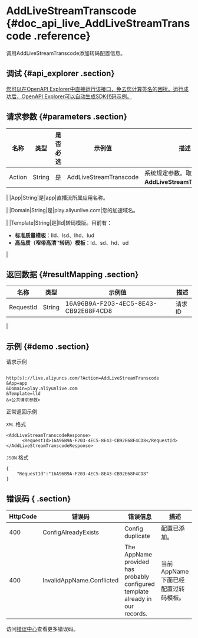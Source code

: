 # AddLiveStreamTranscode {#doc_api_live_AddLiveStreamTranscode .reference}

调用AddLiveStreamTranscode添加转码配置信息。

## 调试 {#api_explorer .section}

[您可以在OpenAPI Explorer中直接运行该接口，免去您计算签名的困扰。运行成功后，OpenAPI Explorer可以自动生成SDK代码示例。](https://api.aliyun.com/#product=live&api=AddLiveStreamTranscode&type=RPC&version=2016-11-01)

## 请求参数 {#parameters .section}

|名称|类型|是否必选|示例值|描述|
|--|--|----|---|--|
|Action|String|是|AddLiveStreamTranscode|系统规定参数。取值：**AddLiveStreamTranscode**。

 |
|App|String|是|app|直播流所属应用名称。

 |
|Domain|String|是|play.aliyunlive.com|您的加速域名。

 |
|Template|String|是|lld|转码模版。目前有：

 -   **标准质量模板**：lld、lsd、lhd、lud
-   **高品质（窄带高清™转码）模板**：ld、sd、hd、ud

 |

## 返回数据 {#resultMapping .section}

|名称|类型|示例值|描述|
|--|--|---|--|
|RequestId|String|16A96B9A-F203-4EC5-8E43-CB92E68F4CD8|请求ID

 |

## 示例 {#demo .section}

请求示例

``` {#request_demo}

http(s)://live.aliyuncs.com/?Action=AddLiveStreamTranscode
&App=app
&Domain=play.aliyunlive.com
&Template=lld
&<公共请求参数>

```

正常返回示例

`XML` 格式

``` {#xml_return_success_demo}
<AddLiveStreamTranscodeResponse>
	  <RequestId>16A96B9A-F203-4EC5-8E43-CB92E68F4CD8</RequestId>
</AddLiveStreamTranscodeResponse>
```

`JSON` 格式

``` {#json_return_success_demo}
{
	"RequestId":"16A96B9A-F203-4EC5-8E43-CB92E68F4CD8"
}
```

## 错误码 { .section}

|HttpCode|错误码|错误信息|描述|
|--------|---|----|--|
|400|ConfigAlreadyExists|Config duplicate|配置已添加。|
|400|InvalidAppName.Conflicted|The AppName provided has probably configured template already in our records.|当前AppName下面已经配置过转码模板。|

访问[错误中心](https://error-center.aliyun.com/status/product/live)查看更多错误码。

